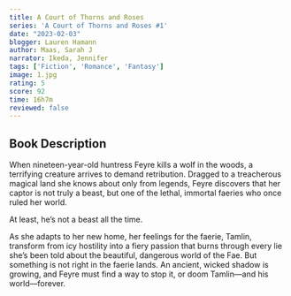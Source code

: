```yaml
---
title: A Court of Thorns and Roses
series: 'A Court of Thorns and Roses #1'
date: "2023-02-03"
blogger: Lauren Hamann
author: Maas, Sarah J
narrator: Ikeda, Jennifer
tags: ['Fiction', 'Romance', 'Fantasy']
image: 1.jpg
rating: 5
score: 92
time: 16h7m
reviewed: false
---
```


## Book Description

When nineteen-year-old huntress Feyre kills a wolf in the woods, a terrifying creature arrives to demand retribution. Dragged to a treacherous magical land she knows about only from legends, Feyre discovers that her captor is not truly a beast, but one of the lethal, immortal faeries who once ruled her world.

At least, he’s not a beast all the time.

As she adapts to her new home, her feelings for the faerie, Tamlin, transform from icy hostility into a fiery passion that burns through every lie she’s been told about the beautiful, dangerous world of the Fae. But something is not right in the faerie lands. An ancient, wicked shadow is growing, and Feyre must find a way to stop it, or doom Tamlin—and his world—forever.